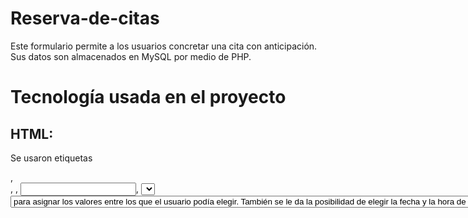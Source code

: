 # Reserva-de-citas
Este formulario permite a los usuarios concretar una cita con anticipación. Sus datos son almacenados en MySQL por medio de PHP.

# Tecnología usada en el proyecto
## HTML:
Se usaron etiquetas <div>, <form>, <label>, <input>, <select> y <button> para dar forma a la estructura del formulario. A cada una se le asignó una clase para poder vincularlas a la hoja de estilo en CSS, además de eso a <label> e <input> se les asignó el mismo nombre en los atributos for e id  para su correcto funcionamiento. Lo principal fue la etiqueta <form> se configuró con acction y method para que los datos sean enviados de forma correcta al archivo PHP para la creación de la base de datos. La etiqueta <select> se usó para una sección en la que se requiere que el usuario seleccione una opción, por eso se usó la etiqueta <option> para asignar los valores entre los que el usuario podía elegir. También se le da la posibilidad de elegir la fecha y la hora de la cita, esto por medio de configurar dos etiquetas <div> con diferentes <input> cada uno reaccionando a un "type" distinto, en el caso de fecha se usó "type='date'" y en el caso de hora "type='time'".

## CSS:
Se aplicaron estilos básicos al formulario. Para ello se usaron selectores de tipo y de clase, a los cuales se les dieron diferentes propiedades y valores para llegar al resultado esperado, por mencionar algunas de las propiedades usadas en el proyecto son: background, background-color, text-aling, aling-item, color, margin, padding, transition, box-shadow, box-sizing.

## PHP:
Antes de empezar con la redacción del código, se utilizaron dos funciones para mostrar errores en el navegador cuando el código fue puesto a prueba. Después de esto se realizó la conexión con la base de datos local por medio del planteamiento de variables una estructura condicional para notificar si hay algún error al realizar la conexión. Seguido se realizó la obtención de datos del formulario, plantando variables que se relacionan con el método que se usó en la creación de formulario en HTML y los nombres de los campos a cubrir (input). También incluimos una validación de datos, para constatar que el usuario no dejó ningún campo sin responder, si alguno no está completo se detiene el código e informa al usuario que no completó un dato. Seguido se realiza la inserción de datos a la base de datos, plantando una variable de consulta y otra de preparación, planteando junto a estas los parámetros de ejecución, los cuales definimos con una estructura condicional.

## MySQL:
La base de datos fue creada usando "phpMyAdmin" desde el panel de Xampp. No se utilizó código SQL, sino que se realizó por medio de la interfaz gráfica de "phpMyAdmin". El motor usado es MySQL.
Para crearla se procedió creando una nueva base de datos (registro_usuarios) y dentro de esta se creó una nueva tabla (reservas). De la última se completaron los campos solicitados para cada columna, teniendo en cuenta los nombres dados en el formulario HTML para cada columna. Los datos llegan a la base de datos desde el formulario antes mencionado y su conexión con PHP.

# Descargar el archivo
- Busca el botón verde que dice <>Code
- Hace click en la fecha que tiene el botón
- Selecciona "Download ZIP"
- Descomprime el archivo ZIP

Como tiene archivos PHP y está vinculado a MySQL vamos a:
- Moverlo a la carpeta "htdocs" (se ubica en el sistema, la ruta es /opt/lampp/htdocs)

# Creando la base de datos
- Abre XAMPP, activa los servidores.
- Ve al navegador, en la barra de URL coloca "http://localhost" (te lleva a la página principal de tu servidor local)
- Busca "phpmyadmin"
- Crea una base de datos con el nombre "registro_usuarios"
- Una vez lista, selecciona "Importar"
- Donde dice "Examinar", busca la ruta del archivo SQL que viene en la carpeta del proyecto
- Baja hasta el final y click al botón "Importar"

# Ejecutar en el navegador
- En la barra de URL coloca "http://localhost/nombre_de_la_carpeta/index.html"
- Enter y eso abrirá el formulario

# Agradecimientos
A los profesores Gustavo Rojas y Carolina Riveros por su arduo trabajo al enseñarnos, Punto Digital San Martín Mza por la oportunidad de aprendizaje.
